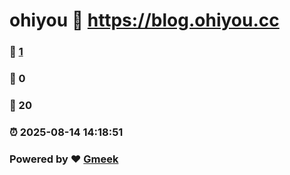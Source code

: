 # ohiyou :link: https://blog.ohiyou.cc 
### :page_facing_up: [1](https://blog.ohiyou.cc/tag.html) 
### :speech_balloon: 0 
### :hibiscus: 20 
### :alarm_clock: 2025-08-14 14:18:51 
### Powered by :heart: [Gmeek](https://github.com/Meekdai/Gmeek)
